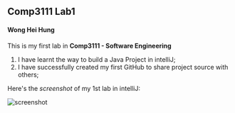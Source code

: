 <h2>Comp3111 Lab1</h2>
<h4>Wong Hei Hung</h4>

<p>
This is my first lab in <b>Comp3111 - Software Engineering</b>
</p>

<ol>
<li>I have learnt the way to build a Java Project in intelliJ;</li>
<li>I have successfully created my first GitHub to share project source with others;</li>
</ol>

<p>
Here's the <i>screenshot</i> of my 1st lab in intelliJ:
</p>

![screenshot](/main/java/Lab1/screenshot.png)